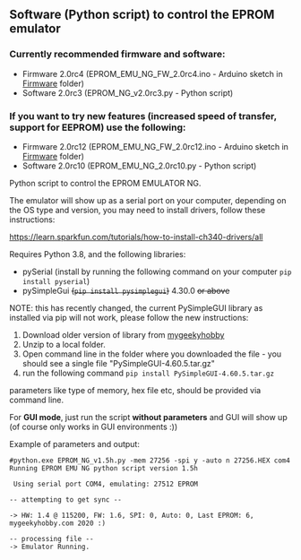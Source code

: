 ## Software (Python script) to control the EPROM emulator

### Currently recommended firmware and software:
* Firmware 2.0rc4 (EPROM_EMU_NG_FW_2.0rc4.ino - Arduino sketch in [Firmware](https://github.com/Kris-Sekula/EPROM-EMU-NG/tree/master/Firmware) folder)
* Software 2.0rc3 (EPROM_NG_v2.0rc3.py - Python script)

### If you want to try new features (increased speed of transfer, support for EEPROM) use the following:
* Firmware 2.0rc12 (EPROM_EMU_NG_FW_2.0rc12.ino - Arduino sketch in [Firmware](https://github.com/Kris-Sekula/EPROM-EMU-NG/tree/master/Firmware) folder)
* Software 2.0rc10 (EPROM_EMU_NG_2.0rc10.py - Python script)

Python script to control the EPROM EMULATOR NG.

The emulator will show up as a serial port on your computer, depending on the OS type and version, you may need to install drivers, follow these instructions:

https://learn.sparkfun.com/tutorials/how-to-install-ch340-drivers/all

Requires Python 3.8, and the following libraries:
* pySerial (install by running the following command on your computer ```pip install pyserial```)
* pySimpleGui ~~(```pip install pysimplegui```)~~ 4.30.0 ~~or above~~

NOTE: this has recently changed, the current PySimpleGUI library as installed via pip will not work, please follow the new instructions:
1. Download older version of library from [mygeekyhobby](https://mygeekyhobby.com/wp-content/uploads/2025/03/pysimplegui4.zip)
2. Unzip to a local folder.
3. Open command line in the folder where you downloaded the file - you should see a single file "PySimpleGUI-4.60.5.tar.gz"
4. run the following command ```pip install PySimpleGUI-4.60.5.tar.gz```


parameters like type of memory, hex file etc, should be provided via command line.

For **GUI mode**, just run the script **without parameters** and GUI will show up (of course only works in GUI environments :))

Example of parameters and output:
```
#python.exe EPROM_NG_v1.5h.py -mem 27256 -spi y -auto n 27256.HEX com4
Running EPROM EMU NG python script version 1.5h

 Using serial port COM4, emulating: 27512 EPROM

-- attempting to get sync --

-> HW: 1.4 @ 115200, FW: 1.6, SPI: 0, Auto: 0, Last EPROM: 6, mygeekyhobby.com 2020 :)

-- processing file --
-> Emulator Running.
```

